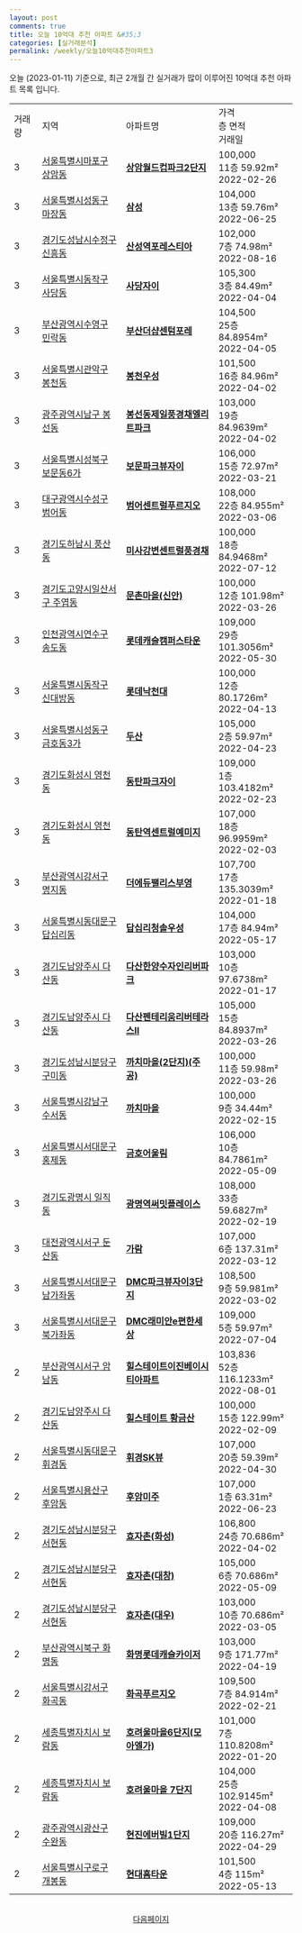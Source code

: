 ```yaml
---
layout: post
comments: true
title: 오늘 10억대 추천 아파트 &#35;3
categories: [실거래분석]
permalink: /weekly/오늘10억대추천아파트3
---
```


오늘 (2023-01-11) 기준으로, 최근 2개월 간 실거래가 많이 이루어진 10억대 추천 아파트 목록 입니다.

<table class="sortable">
  <tr>
    <td>거래량</td>
    <td>지역</td>
    <td>아파트명</td>
    <td>가격<br>층 면적<br>거래일</td>
  </tr>

  <tr class="item">
    <td>3</td>
    <td><a href="/apt/서울특별시마포구상암동">서울특별시마포구 상암동</a></td>
    <td style="font-weight: bold;"><a href="/apt/서울특별시마포구상암동상암월드컵파크2단지">상암월드컵파크2단지</a></td>
    <td>100,000<br>11층  59.92m²<br>2022-02-26</td>
  </tr>

  <tr class="item">
    <td>3</td>
    <td><a href="/apt/서울특별시성동구마장동">서울특별시성동구 마장동</a></td>
    <td style="font-weight: bold;"><a href="/apt/서울특별시성동구마장동삼성">삼성</a></td>
    <td>104,000<br>13층  59.76m²<br>2022-06-25</td>
  </tr>

  <tr class="item">
    <td>3</td>
    <td><a href="/apt/경기도성남시수정구신흥동">경기도성남시수정구 신흥동</a></td>
    <td style="font-weight: bold;"><a href="/apt/경기도성남시수정구신흥동산성역포레스티아">산성역포레스티아</a></td>
    <td>102,000<br>7층  74.98m²<br>2022-08-16</td>
  </tr>

  <tr class="item">
    <td>3</td>
    <td><a href="/apt/서울특별시동작구사당동">서울특별시동작구 사당동</a></td>
    <td style="font-weight: bold;"><a href="/apt/서울특별시동작구사당동사당자이">사당자이</a></td>
    <td>105,300<br>3층  84.49m²<br>2022-04-04</td>
  </tr>

  <tr class="item">
    <td>3</td>
    <td><a href="/apt/부산광역시수영구민락동">부산광역시수영구 민락동</a></td>
    <td style="font-weight: bold;"><a href="/apt/부산광역시수영구민락동부산더샵센텀포레">부산더샵센텀포레</a></td>
    <td>104,500<br>25층  84.8954m²<br>2022-04-05</td>
  </tr>

  <tr class="item">
    <td>3</td>
    <td><a href="/apt/서울특별시관악구봉천동">서울특별시관악구 봉천동</a></td>
    <td style="font-weight: bold;"><a href="/apt/서울특별시관악구봉천동봉천우성">봉천우성</a></td>
    <td>101,500<br>16층  84.96m²<br>2022-04-02</td>
  </tr>

  <tr class="item">
    <td>3</td>
    <td><a href="/apt/광주광역시남구봉선동">광주광역시남구 봉선동</a></td>
    <td style="font-weight: bold;"><a href="/apt/광주광역시남구봉선동봉선동제일풍경채엘리트파크">봉선동제일풍경채엘리트파크</a></td>
    <td>103,000<br>19층  84.9639m²<br>2022-04-02</td>
  </tr>

  <tr class="item">
    <td>3</td>
    <td><a href="/apt/서울특별시성북구보문동6가">서울특별시성북구 보문동6가</a></td>
    <td style="font-weight: bold;"><a href="/apt/서울특별시성북구보문동6가보문파크뷰자이">보문파크뷰자이</a></td>
    <td>106,000<br>15층  72.97m²<br>2022-03-21</td>
  </tr>

  <tr class="item">
    <td>3</td>
    <td><a href="/apt/대구광역시수성구범어동">대구광역시수성구 범어동</a></td>
    <td style="font-weight: bold;"><a href="/apt/대구광역시수성구범어동범어센트럴푸르지오">범어센트럴푸르지오</a></td>
    <td>108,000<br>22층  84.955m²<br>2022-03-06</td>
  </tr>

  <tr class="item">
    <td>3</td>
    <td><a href="/apt/경기도하남시풍산동">경기도하남시 풍산동</a></td>
    <td style="font-weight: bold;"><a href="/apt/경기도하남시풍산동미사강변센트럴풍경채">미사강변센트럴풍경채</a></td>
    <td>100,000<br>18층  84.9468m²<br>2022-07-12</td>
  </tr>

  <tr class="item">
    <td>3</td>
    <td><a href="/apt/경기도고양시일산서구주엽동">경기도고양시일산서구 주엽동</a></td>
    <td style="font-weight: bold;"><a href="/apt/경기도고양시일산서구주엽동문촌마을(신안)">문촌마을(신안)</a></td>
    <td>100,000<br>12층  101.98m²<br>2022-03-26</td>
  </tr>

  <tr class="item">
    <td>3</td>
    <td><a href="/apt/인천광역시연수구송도동">인천광역시연수구 송도동</a></td>
    <td style="font-weight: bold;"><a href="/apt/인천광역시연수구송도동롯데캐슬캠퍼스타운">롯데캐슬캠퍼스타운</a></td>
    <td>109,000<br>29층  101.3056m²<br>2022-05-30</td>
  </tr>

  <tr class="item">
    <td>3</td>
    <td><a href="/apt/서울특별시동작구신대방동">서울특별시동작구 신대방동</a></td>
    <td style="font-weight: bold;"><a href="/apt/서울특별시동작구신대방동롯데낙천대">롯데낙천대</a></td>
    <td>100,000<br>12층  80.1726m²<br>2022-04-13</td>
  </tr>

  <tr class="item">
    <td>3</td>
    <td><a href="/apt/서울특별시성동구금호동3가">서울특별시성동구 금호동3가</a></td>
    <td style="font-weight: bold;"><a href="/apt/서울특별시성동구금호동3가두산">두산</a></td>
    <td>105,000<br>2층  59.97m²<br>2022-04-23</td>
  </tr>

  <tr class="item">
    <td>3</td>
    <td><a href="/apt/경기도화성시영천동">경기도화성시 영천동</a></td>
    <td style="font-weight: bold;"><a href="/apt/경기도화성시영천동동탄파크자이">동탄파크자이</a></td>
    <td>109,000<br>1층  103.4182m²<br>2022-02-23</td>
  </tr>

  <tr class="item">
    <td>3</td>
    <td><a href="/apt/경기도화성시영천동">경기도화성시 영천동</a></td>
    <td style="font-weight: bold;"><a href="/apt/경기도화성시영천동동탄역센트럴예미지">동탄역센트럴예미지</a></td>
    <td>107,000<br>18층  96.9959m²<br>2022-02-03</td>
  </tr>

  <tr class="item">
    <td>3</td>
    <td><a href="/apt/부산광역시강서구명지동">부산광역시강서구 명지동</a></td>
    <td style="font-weight: bold;"><a href="/apt/부산광역시강서구명지동더에듀팰리스부영">더에듀팰리스부영</a></td>
    <td>107,700<br>17층  135.3039m²<br>2022-01-18</td>
  </tr>

  <tr class="item">
    <td>3</td>
    <td><a href="/apt/서울특별시동대문구답십리동">서울특별시동대문구 답십리동</a></td>
    <td style="font-weight: bold;"><a href="/apt/서울특별시동대문구답십리동답십리청솔우성">답십리청솔우성</a></td>
    <td>104,000<br>17층  84.94m²<br>2022-05-17</td>
  </tr>

  <tr class="item">
    <td>3</td>
    <td><a href="/apt/경기도남양주시다산동">경기도남양주시 다산동</a></td>
    <td style="font-weight: bold;"><a href="/apt/경기도남양주시다산동다산한양수자인리버파크">다산한양수자인리버파크</a></td>
    <td>103,000<br>10층  97.6738m²<br>2022-01-17</td>
  </tr>

  <tr class="item">
    <td>3</td>
    <td><a href="/apt/경기도남양주시다산동">경기도남양주시 다산동</a></td>
    <td style="font-weight: bold;"><a href="/apt/경기도남양주시다산동다산펜테리움리버테라스Ⅱ">다산펜테리움리버테라스Ⅱ</a></td>
    <td>105,000<br>15층  84.8937m²<br>2022-03-26</td>
  </tr>

  <tr class="item">
    <td>3</td>
    <td><a href="/apt/경기도성남시분당구구미동">경기도성남시분당구 구미동</a></td>
    <td style="font-weight: bold;"><a href="/apt/경기도성남시분당구구미동까치마을(2단지)(주공)">까치마을(2단지)(주공)</a></td>
    <td>100,000<br>11층  59.98m²<br>2022-03-26</td>
  </tr>

  <tr class="item">
    <td>3</td>
    <td><a href="/apt/서울특별시강남구수서동">서울특별시강남구 수서동</a></td>
    <td style="font-weight: bold;"><a href="/apt/서울특별시강남구수서동까치마을">까치마을</a></td>
    <td>100,000<br>9층  34.44m²<br>2022-02-15</td>
  </tr>

  <tr class="item">
    <td>3</td>
    <td><a href="/apt/서울특별시서대문구홍제동">서울특별시서대문구 홍제동</a></td>
    <td style="font-weight: bold;"><a href="/apt/서울특별시서대문구홍제동금호어울림">금호어울림</a></td>
    <td>106,000<br>10층  84.7861m²<br>2022-05-09</td>
  </tr>

  <tr class="item">
    <td>3</td>
    <td><a href="/apt/경기도광명시일직동">경기도광명시 일직동</a></td>
    <td style="font-weight: bold;"><a href="/apt/경기도광명시일직동광명역써밋플레이스">광명역써밋플레이스</a></td>
    <td>108,000<br>33층  59.6827m²<br>2022-02-19</td>
  </tr>

  <tr class="item">
    <td>3</td>
    <td><a href="/apt/대전광역시서구둔산동">대전광역시서구 둔산동</a></td>
    <td style="font-weight: bold;"><a href="/apt/대전광역시서구둔산동가람">가람</a></td>
    <td>107,000<br>6층  137.31m²<br>2022-03-12</td>
  </tr>

  <tr class="item">
    <td>3</td>
    <td><a href="/apt/서울특별시서대문구남가좌동">서울특별시서대문구 남가좌동</a></td>
    <td style="font-weight: bold;"><a href="/apt/서울특별시서대문구남가좌동DMC파크뷰자이3단지">DMC파크뷰자이3단지</a></td>
    <td>108,500<br>9층  59.981m²<br>2022-03-02</td>
  </tr>

  <tr class="item">
    <td>3</td>
    <td><a href="/apt/서울특별시서대문구북가좌동">서울특별시서대문구 북가좌동</a></td>
    <td style="font-weight: bold;"><a href="/apt/서울특별시서대문구북가좌동DMC래미안e편한세상">DMC래미안e편한세상</a></td>
    <td>109,000<br>5층  59.97m²<br>2022-07-04</td>
  </tr>

  <tr class="item">
    <td>2</td>
    <td><a href="/apt/부산광역시서구암남동">부산광역시서구 암남동</a></td>
    <td style="font-weight: bold;"><a href="/apt/부산광역시서구암남동힐스테이트이진베이시티아파트">힐스테이트이진베이시티아파트</a></td>
    <td>103,836<br>52층  116.1233m²<br>2022-08-01</td>
  </tr>

  <tr class="item">
    <td>2</td>
    <td><a href="/apt/경기도남양주시다산동">경기도남양주시 다산동</a></td>
    <td style="font-weight: bold;"><a href="/apt/경기도남양주시다산동힐스테이트황금산">힐스테이트 황금산</a></td>
    <td>100,000<br>15층  122.99m²<br>2022-02-09</td>
  </tr>

  <tr class="item">
    <td>2</td>
    <td><a href="/apt/서울특별시동대문구휘경동">서울특별시동대문구 휘경동</a></td>
    <td style="font-weight: bold;"><a href="/apt/서울특별시동대문구휘경동휘경SK뷰">휘경SK뷰</a></td>
    <td>107,000<br>20층  59.39m²<br>2022-04-30</td>
  </tr>

  <tr class="item">
    <td>2</td>
    <td><a href="/apt/서울특별시용산구후암동">서울특별시용산구 후암동</a></td>
    <td style="font-weight: bold;"><a href="/apt/서울특별시용산구후암동후암미주">후암미주</a></td>
    <td>107,000<br>1층  63.31m²<br>2022-06-23</td>
  </tr>

  <tr class="item">
    <td>2</td>
    <td><a href="/apt/경기도성남시분당구서현동">경기도성남시분당구 서현동</a></td>
    <td style="font-weight: bold;"><a href="/apt/경기도성남시분당구서현동효자촌(화성)">효자촌(화성)</a></td>
    <td>106,800<br>24층  70.686m²<br>2022-04-02</td>
  </tr>

  <tr class="item">
    <td>2</td>
    <td><a href="/apt/경기도성남시분당구서현동">경기도성남시분당구 서현동</a></td>
    <td style="font-weight: bold;"><a href="/apt/경기도성남시분당구서현동효자촌(대창)">효자촌(대창)</a></td>
    <td>105,000<br>6층  70.686m²<br>2022-05-09</td>
  </tr>

  <tr class="item">
    <td>2</td>
    <td><a href="/apt/경기도성남시분당구서현동">경기도성남시분당구 서현동</a></td>
    <td style="font-weight: bold;"><a href="/apt/경기도성남시분당구서현동효자촌(대우)">효자촌(대우)</a></td>
    <td>103,000<br>10층  70.686m²<br>2022-03-05</td>
  </tr>

  <tr class="item">
    <td>2</td>
    <td><a href="/apt/부산광역시북구화명동">부산광역시북구 화명동</a></td>
    <td style="font-weight: bold;"><a href="/apt/부산광역시북구화명동화명롯데캐슬카이저">화명롯데캐슬카이저</a></td>
    <td>103,000<br>9층  171.77m²<br>2022-04-19</td>
  </tr>

  <tr class="item">
    <td>2</td>
    <td><a href="/apt/서울특별시강서구화곡동">서울특별시강서구 화곡동</a></td>
    <td style="font-weight: bold;"><a href="/apt/서울특별시강서구화곡동화곡푸르지오">화곡푸르지오</a></td>
    <td>109,500<br>7층  84.914m²<br>2022-02-21</td>
  </tr>

  <tr class="item">
    <td>2</td>
    <td><a href="/apt/세종특별자치시보람동">세종특별자치시 보람동</a></td>
    <td style="font-weight: bold;"><a href="/apt/세종특별자치시보람동호려울마을6단지(모아엘가)">호려울마을6단지(모아엘가)</a></td>
    <td>101,000<br>7층  110.8208m²<br>2022-01-20</td>
  </tr>

  <tr class="item">
    <td>2</td>
    <td><a href="/apt/세종특별자치시보람동">세종특별자치시 보람동</a></td>
    <td style="font-weight: bold;"><a href="/apt/세종특별자치시보람동호려울마을7단지">호려울마을 7단지</a></td>
    <td>104,000<br>25층  102.9145m²<br>2022-04-08</td>
  </tr>

  <tr class="item">
    <td>2</td>
    <td><a href="/apt/광주광역시광산구수완동">광주광역시광산구 수완동</a></td>
    <td style="font-weight: bold;"><a href="/apt/광주광역시광산구수완동현진에버빌1단지">현진에버빌1단지</a></td>
    <td>109,000<br>20층  116.27m²<br>2022-04-29</td>
  </tr>

  <tr class="item">
    <td>2</td>
    <td><a href="/apt/서울특별시구로구개봉동">서울특별시구로구 개봉동</a></td>
    <td style="font-weight: bold;"><a href="/apt/서울특별시구로구개봉동현대홈타운">현대홈타운</a></td>
    <td>101,500<br>4층  115m²<br>2022-05-13</td>
  </tr>

  <tr>
      <script async src="https://pagead2.googlesyndication.com/pagead/js/adsbygoogle.js?client=ca-pub-3485438051770037"
          crossorigin="anonymous"></script>
      <ins class="adsbygoogle"
          style="display:block"
          data-ad-format="fluid"
          data-ad-layout-key="-fb+5w+4e-db+86"
          data-ad-client="ca-pub-3485438051770037"
          data-ad-slot="1827090281"></ins>
      <script>
          (adsbygoogle = window.adsbygoogle || []).push({});
      </script>
  </tr>
    
</table>

<br>
<center><a href="/weekly/오늘10억대추천아파트">다음페이지</a></center>
<br><br>
